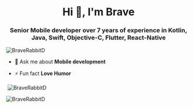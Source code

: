 <h1 align="center">Hi 👋, I'm Brave</h1>
<h3 align="center">Senior Mobile developer over 7 years of experience in Kotlin, Java, Swift, Objective-C, Flutter, React-Native</h3>

<p align="left"> <img src="https://komarev.com/ghpvc/?username=BraveRabbitD&label=Profile%20views&color=0e75b6&style=flat" alt="BraveRabbitD" /> </p>

- 💬 Ask me about **Mobile development**

- ⚡ Fun fact **Love Humor**

<p>&nbsp;<img align="center" src="https://github-readme-stats.vercel.app/api?username=BraveRabbitD&show_icons=true&locale=en" alt="BraveRabbitD" /></p>

<p><img align="center" src="https://github-readme-streak-stats.herokuapp.com/?user=BraveRabbitD&" alt="BraveRabbitD" /></p>
